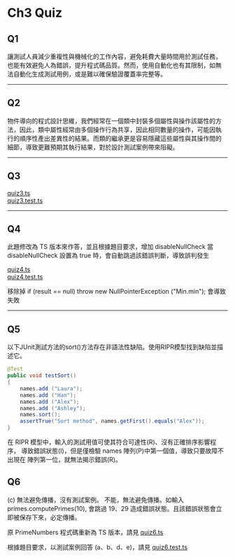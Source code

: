 # Ch3 Quiz

## Q1

讓測試人員減少重複性與機械化的工作內容，避免耗費大量時間用於測試任務，
也能有效避免人為錯誤，提升程式碼品質。然而，使用自動化也有其限制，如無
法自動化生成測試用例，或是難以確保驗證覆蓋率完整等。

---

## Q2

物件導向的程式設計思維，我們經常在一個類中封裝多個屬性與操作該屬性的方
法，因此，類中屬性經常由多個操作行為共享，因此相同數量的操作，可能因執
行的順序性產出差異性的結果。而類的繼承更是容易隱藏這些屬性與其操作間的
細節，導致更難預期其執行結果，對於設計測試案例帶來阻礙。

---

## Q3

[quiz3.ts](chapters/ch3/src/quiz3.ts)  
[quiz3.test.ts](chapters/ch3/__tests__/quiz3.test.ts)

---

## Q4

此題修改為 TS 版本來作答，並且根據題目要求，增加 disableNullCheck 
當 disableNullCheck 設置為 true 時，會自動跳過該錯誤判斷，導致誤判發生

[quiz4.ts](chapters/ch3/src/quiz4.ts)  
[quiz4.test.ts](chapters/ch3/__tests__/quiz4.test.ts)


移除掉 if (result == null) throw new NullPointerException ("Min.min"); 會導致失敗

---

## Q5

以下JUnit測試方法的sort()方法存在非語法性缺陷。使用RIPR模型找到缺陷並描述它。

```java
@Test
public void testSort()
{
	names.add ("Laura");
	names.add ("Han");
	names.add ("Alex");
	names.add ("Ashley");
	names.sort();
	assertTrue("Sort method", names.getFirst().equals("Alex"));
}
```

在 RIPR 模型中，輸入的測試用值可使其符合可達性(R)、沒有正確排序影響程序，
導致錯誤狀態(I)，但是僅檢驗 names 陣列(P)中第一個值，導致只要故障不出現在
陣列第一位，就無法揭示錯誤(R)。

## Q6

(c) 無法避免傳播，沒有測試案例。
	不能，無法避免傳播。如輸入 primes.computePrimes(10), 會跳過 19、29 
    造成錯誤狀態。且該錯誤狀態會立即被保存下來，必定傳播。 

原 PrimeNumbers 程式碼重新為 TS 版本，請見
[quiz6.ts](chapters/ch3/src/quiz6.ts)

根據題目要求，以測試案例回答 (a、b、d、e)，請見
[quiz6.test.ts](chapters/ch3/__tests__/quiz6.test.ts)
